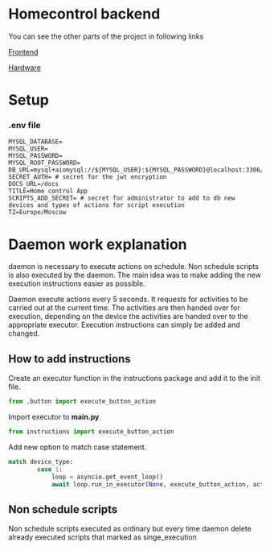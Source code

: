 # Homecontrol backend

You can see the other parts of the project in following links

[Frontend](https://github.com/Bialri/Homecontrol_front)

[Hardware](https://github.com/Bialri/Homecontrol_hardware)

# Setup

### .env file

```dotenv
MYSQL_DATABASE=
MYSQL_USER=
MYSQL_PASSWORD=
MYSQL_ROOT_PASSWORD=
DB_URL=mysql+aiomysql://${MYSQL_USER}:${MYSQL_PASSWORD}@localhost:3306/${MYSQL_DATABASE}
SECRET_AUTH= # secret for the jwt encryption
DOCS_URL=/docs
TITLE=Home control App
SCRIPTS_ADD_SECRET= # secret for administrator to add to db new devices and types of actions for script execution
TZ=Europe/Moscow
```

# Daemon work explanation

daemon is necessary to execute actions on schedule.
Non schedule scripts is also executed by the daemon.
The main idea was to make adding the new execution instructions easier as possible.

Daemon execute actions every 5 seconds.
It requests for activities to be carried out at the current time.
The activities are then handed over for execution, depending on the device the activities are handed over to the appropriate executor.
Execution instructions can simply be added and changed.

## How to add instructions
Create an executor function in the instructions package and add it to the init file.
``` python
from .button import execute_button_action
```
Import executor to <b>main.py</b>.
``` python
from instructions import execute_button_action
```
Add new option to match case statement.
``` python
match device_type:
        case 1:
            loop = asyncio.get_event_loop()
            await loop.run_in_executor(None, execute_button_action, action_id, device_id, session_maker)
```

## Non schedule scripts

Non schedule scripts executed as ordinary
but every time daemon delete already executed scripts that marked as singe_execution 

